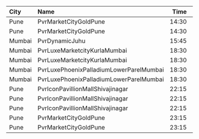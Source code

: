 | City   | Name                                    |  Time | Type          |  Price | Capacity | Booked |
| :----- | :-------------------------------------- | ----: | :------------ | -----: | -------: | -----: |
| Pune   | PvrMarketCityGoldPune                   | 14:30 | 3DGoldPrime   |   570₹ |       11 |      9 |
| Pune   | PvrMarketCityGoldPune                   | 14:30 | 3DGoldClassic |   470₹ |       12 |      4 |
| Mumbai | PvrDynamicJuhu                          | 15:45 | 3DPrime       |   250₹ |       36 |      5 |
| Mumbai | PvrLuxeMarketcityKurlaMumbai            | 18:30 | 3DGoldPremium |   700₹ |       12 |      0 |
| Mumbai | PvrLuxeMarketcityKurlaMumbai            | 18:30 | 3DGoldStar    |   700₹ |       18 |      0 |
| Mumbai | PvrLuxePhoenixPalladiumLowerParelMumbai | 18:30 | 3DPrimePlus   | 1,050₹ |       15 |      5 |
| Mumbai | PvrLuxePhoenixPalladiumLowerParelMumbai | 18:30 | 3DPrime       | 1,050₹ |        6 |      0 |
| Pune   | PvrIconPavillionMallShivajinagar        | 22:15 | 3DClassic     |   350₹ |       14 |      0 |
| Pune   | PvrIconPavillionMallShivajinagar        | 22:15 | 3DPrime       |   350₹ |       67 |     30 |
| Pune   | PvrIconPavillionMallShivajinagar        | 22:15 | 3DRecliner    |   600₹ |        4 |      4 |
| Pune   | PvrMarketCityGoldPune                   | 23:15 | 3DGoldClassic |   570₹ |       12 |      2 |
| Pune   | PvrMarketCityGoldPune                   | 23:15 | 3DGoldPrime   |   670₹ |       11 |      5 |